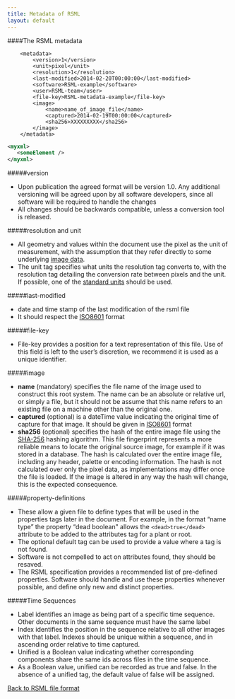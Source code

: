 ```yaml
---
title: Metadata of RSML
layout: default
---
```


####The RSML metadata

```
    <metadata>
        <version>1</version>
        <unit>pixel</unit>
        <resolution>1</resolution>
        <last-modified>2014-02-20T00:00:00</last-modified>
        <software>RSML-example</software>
        <user>RSML-team</user>
        <file-key>RSML-metadata-example</file-key>
        <image>
            <name>name_of_image_file</name>
            <captured>2014-02-19T00:00:00</captured>
            <sha256>XXXXXXXXX</sha256>
        </image>
    </metadata>
```


```xml
<myxml>
   <someElement />  
</myxml>
```


#####version
  - Upon publication the agreed format will be version 1.0. Any additional versioning will be agreed upon by all software developers, since all software will be required to handle the changes
  - All changes should be backwards compatible, unless a conversion tool is released.

#####resolution and unit
  - All geometry and values within the document use the pixel as the unit of measurement, with the assumption that they refer directly to some underlying [image data](#image).
  - The unit tag specifies what units the resolution tag converts to, with the resolution tag detailing the conversion rate between pixels and the unit. If possible, one of the [standard units][] should be used. 

[standard units]: units
  
#####last-modified
  - date and time stamp of the last modification of the rsml file
  - It should respect the [ISO8601][] format
  
#####file-key
  - File-key provides a position for a text representation of this file. Use of this field is left to the user’s discretion, we recommend it is used as a unique identifier.
  
#####image
  - **name** (mandatory) specifies the file name of the image used to construct this root system. The name can be an absolute or relative url, or simply a file, but it should not be assume that this name refers to an existing file on a machine other than the original one.
  - **captured** (optional) is a dateTime value indicating the original time of capture for that image. It should be given in  [ISO8601][] format
  - **sha256** (optional) specifies the hash of the entire image file using the [SHA-256][] hashing algorithm. This file fingerprint represents a more reliable means to locate the original source image, for example if it was stored in a database. The hash is calculated over the entire image file, including any header, palette or encoding information. The hash is not calculated over only the pixel data, as implementations may differ once the file is loaded. If the image is altered in any way the hash will change, this is the expected consequence.

[ISO8601]: units#data-and-time
[SHA-256]: http://en.wikipedia.org/wiki/SHA-2
  
#####property-definitions
  - These allow a given file to define types that will be used in the properties tags later in the document. For example, in the format “name type” the property “dead boolean" allows the `<dead>true</dead>` attribute to be added to the attributes tag for a plant or root.
  - The optional default tag can be used to provide a value where a tag is not found.
  - Software is not compelled to act on attributes found, they should be resaved.
  - The RSML specification provides a recommended list of pre-defined properties. Software should handle and use these properties whenever possible, and define only new and distinct properties.

#####Time Sequences
  - Label identifies an image as being part of a specific time sequence. Other documents in the same sequence must have the same label
  - Index identifies the position in the sequence relative to all other images with that label. Indexes should be unique within a sequence, and in ascending order relative to time captured.
  - Unified is a Boolean value indicating whether corresponding components share the same ids across files in the time sequence.
  - As a Boolean value, unified can be recorded as <unified>true</unified> and <unified>false</unified>. In the absence of a unified tag, the default value of false will be assigned.

[Back to RSML file format](index)


<!--
[test link to section in same page](#version)
[test link to section in same page](#resolution-and-unit)

[test link to section in other page](scene#annotations)
[test link to section in other page](scene#time-series)

conclusion:
 - one # followed by the section name, the section level is irrelevant
 - use lower-case section name and replace spaces by '-'
-->

